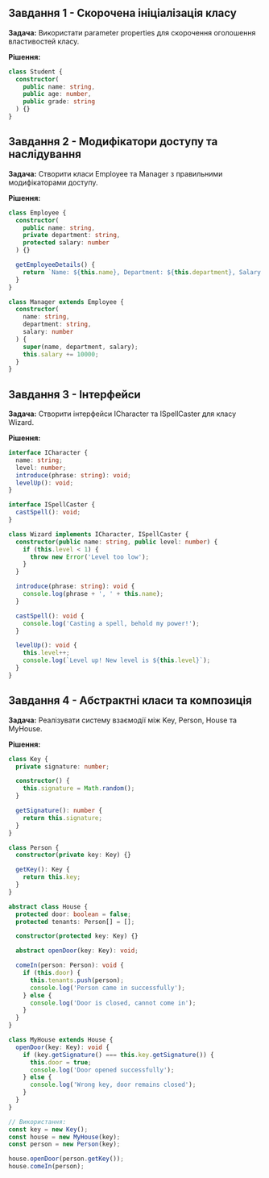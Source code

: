  

##   Завдання 1 - Скорочена ініціалізація класу
**Задача:** Використати parameter properties для скорочення оголошення властивостей класу.

**Рішення:**
```ts
class Student {
  constructor(
    public name: string,
    public age: number,
    public grade: string
  ) {}
}
```

##   Завдання 2 - Модифікатори доступу та наслідування
**Задача:** Створити класи Employee та Manager з правильними модифікаторами доступу.

**Рішення:**
```ts
class Employee {
  constructor(
    public name: string,
    private department: string,
    protected salary: number
  ) {}

  getEmployeeDetails() {
    return `Name: ${this.name}, Department: ${this.department}, Salary: ${this.salary}`;
  }
}

class Manager extends Employee {
  constructor(
    name: string,
    department: string,
    salary: number
  ) {
    super(name, department, salary);
    this.salary += 10000;
  }
}
```

##   Завдання 3 - Інтерфейси
**Задача:** Створити інтерфейси ICharacter та ISpellCaster для класу Wizard.

**Рішення:**
```ts
interface ICharacter {
  name: string;
  level: number;
  introduce(phrase: string): void;
  levelUp(): void;
}

interface ISpellCaster {
  castSpell(): void;
}

class Wizard implements ICharacter, ISpellCaster {
  constructor(public name: string, public level: number) {
    if (this.level < 1) {
      throw new Error('Level too low');
    }
  }

  introduce(phrase: string): void {
    console.log(phrase + ', ' + this.name);
  }

  castSpell(): void {
    console.log('Casting a spell, behold my power!');
  }

  levelUp(): void {
    this.level++;
    console.log(`Level up! New level is ${this.level}`);
  }
}
```

##  Завдання 4 - Абстрактні класи та композиція
**Задача:** Реалізувати систему взаємодії між Key, Person, House та MyHouse.

**Рішення:**
```ts
class Key {
  private signature: number;

  constructor() {
    this.signature = Math.random();
  }

  getSignature(): number {
    return this.signature;
  }
}

class Person {
  constructor(private key: Key) {}

  getKey(): Key {
    return this.key;
  }
}

abstract class House {
  protected door: boolean = false;
  protected tenants: Person[] = [];

  constructor(protected key: Key) {}

  abstract openDoor(key: Key): void;

  comeIn(person: Person): void {
    if (this.door) {
      this.tenants.push(person);
      console.log('Person came in successfully');
    } else {
      console.log('Door is closed, cannot come in');
    }
  }
}

class MyHouse extends House {
  openDoor(key: Key): void {
    if (key.getSignature() === this.key.getSignature()) {
      this.door = true;
      console.log('Door opened successfully');
    } else {
      console.log('Wrong key, door remains closed');
    }
  }
}

// Використання:
const key = new Key();
const house = new MyHouse(key);
const person = new Person(key);

house.openDoor(person.getKey());
house.comeIn(person);
```

 
